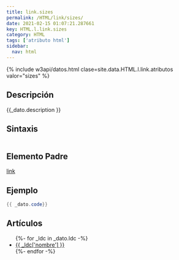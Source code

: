 ```yaml
---
title: link.sizes
permalink: /HTML/link/sizes/
date: 2021-02-15 01:07:21.287661
key: HTML.l.link.sizes
category: HTML
tags: ['atributo html']
sidebar: 
  nav: html
---
```


{% include w3api/datos.html clase=site.data.HTML.l.link.atributos valor="sizes" %}

## Descripción
{{_dato.description }}

## Sintaxis
~~~html
~~~

## Elemento Padre
[link](/HTML/link/)

## Ejemplo
~~~java
{{ _dato.code}}
~~~

## Artículos
<ul>
{%- for _ldc in _dato.ldc -%}
   <li>
       <a href="{{_ldc['url'] }}">{{ _ldc['nombre'] }}</a>
   </li>
{%- endfor -%}
</ul>
